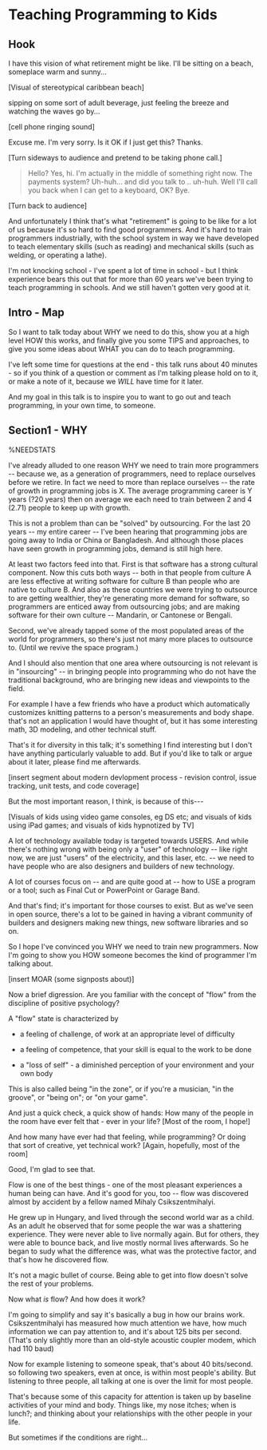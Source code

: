 # Teaching Programming to Kids

## Hook

I have this vision of what retirement might be like.  I'll be sitting on a beach, someplace warm and sunny...

[Visual of stereotypical caribbean beach]

sipping on some sort of adult beverage, just feeling the breeze and watching the waves go by...

[cell phone ringing sound]

Excuse me.  I'm very sorry.  Is it OK if I just get this?  Thanks.

[Turn sideways to audience and pretend to be taking phone call.]

> Hello?  Yes, hi.  I'm actually in the middle of something right now.
> The payments system? Uh-huh... and did you talk to .. uh-huh.
> Well I'll call you back when I can get to a keyboard, OK?
> Bye.

[Turn back to audience]

And unfortunately I think that's what "retirement" is going to be like for a lot of us because it's
so hard to find good programmers.  And it's hard to train programmers industrially, with the school
system in way we have developed to teach elementary skills (such as reading) and mechanical skills
(such as welding, or operating a lathe).

I'm not knocking school - I've spent a lot of time in school - but I think experience bears this out
that for more than 60 years we've been trying to teach programming in schools.  And we still haven't
gotten very good at it.

## Intro - Map

So I want to talk today about WHY we need to do this, show you at a high level HOW this
works, and finally give you some TIPS and approaches, to give you some
ideas about WHAT you can do to teach programming.

I've left some time for questions at the end - this talk runs about 40 minutes - so if
you think of a question or comment as I'm talking please hold on to it, or make a note of it,
because we *WILL* have time for it later.

And my goal in this talk is to inspire you to want to go out and teach programming,
in your own time, to someone.

## Section1 - WHY

%NEEDSTATS

I've already alluded to one reason WHY we need to train more programmers --
because we, as a generation of programmers, need to replace ourselves before
we retire.  In fact we need to more than replace ourselves -- the rate of
growth in programming jobs is X.  The average programming career is Y years (?20 years)
then on average we each need to train between 2 and 4 (2.71) people to
keep up with growth.

This is not a problem than can be "solved" by outsourcing.  For the last 20
years -- my entire career -- I've been hearing that programming jobs are going
away to India or China or Bangladesh.  And although those places have
seen growth in programming jobs, demand is still high here.

At least two factors feed into that.  First is that software has a strong
cultural component.  Now this cuts both ways -- both in that people from
culture A are less effective at writing software for culture B than
people who are  native to culture B.  And also as these countries
we were trying to outsource to are getting wealthier, they're generating
more demand for software, so programmers are enticed away from outsourcing
jobs; and are making software for their own culture -- Mandarin, or Cantonese
or Bengali.

Second, we've already tapped some of the most populated areas of the world
for programmers, so there's just not many more places to outsource to.
(Until we revive the space program.)

And I should also mention that one area where outsourcing is not
relevant is in "insourcing" -- in bringing people into programming who
do not have the traditional background, who are bringing new ideas and
viewpoints to the field.

For example I have a few friends who have a product which automatically
customizes knitting patterns to a person's measurements and body shape.
that's not an application I would have thought of, but it has some
interesting math, 3D modeling, and other technical stuff.

That's it for diversity in this talk; it's something I find
interesting but I don't have anything particularly valuable to add.
But if you'd like to talk or argue about it later, please find me
afterwards.

[insert segment about modern devlopment process - revision
control, issue tracking, unit tests, and code coverage]

But the most important reason, I think, is because of this---

[Visuals of kids using video game consoles, eg DS etc; and
visuals of kids using iPad games; and visuals of kids
hypnotized by TV]

A lot of technology available today is targeted towards USERS.  And while
there's nothing wrong with being only a "user" of technology -- like right
now, we are just "users" of the electricity, and this laser, etc. --
we need to have people who are also designers and builders of new
technology.

A lot of courses focus on -- and are quite good at -- how to USE a
program or a tool; such as Final Cut or PowerPoint or Garage Band.

And that's find; it's important for those courses to exist.  But as we've
seen in open source, there's a lot to be gained in having a vibrant
community of builders and designers making new things, new software
libraries and so on.

So I hope I've convinced you WHY we need to train new programmers.
Now I'm going to show you HOW someone becomes the kind of programmer
I'm talking about.

[insert MOAR (some signposts about)]

Now a brief digression.  Are you familiar with the concept of "flow"
from the discipline of positive psychology?

A "flow" state is characterized by

  - a feeling of challenge, of work at an appropriate level of difficulty

  - a feeling of competence, that your skill is equal to the work to be done

  - a "loss of self" - a diminished perception of your environment and
    your own body

This is also called being "in the zone", or if you're a musician,
"in the groove", or "being on"; or "on your game".

And just a quick check, a quick show of hands: How many of the people in the
room have ever felt that - ever in your life? [Most of the room, I hope!]

And how many have ever had that feeling, while programming?  Or doing
that sort of creative, yet technical work? [Again, hopefully, most of the room]

Good, I'm glad to see that.

Flow is one of the best things - one of the most pleasant experiences a
human being can have.  And it's good for you, too -- flow was
discovered almost by accident by a fellow named Mihaly Csikszentmihalyi.

He grew up in Hungary, and lived through the second world war as a
child.  As an adult he observed that for some people the war was a
shattering experience.  They were never able to live normally again.  But
for others, they were able to bounce back, and live mostly normal lives
afterwards.  So he began to sudy what the difference was, what was the
protective factor, and that's how he discovered flow.

It's not a magic bullet of course.  Being able to get into flow
doesn't solve the rest of your problems.

Now what *is* flow? And how does it work?

I'm going to simplify and say it's basically a bug in how our brains
work.  Csikszentmihalyi has measured how much attention we have, how much
information we can pay attention to, and it's about 125 bits per second.
(That's only slightly more than an old-style acoustic coupler modem,
which had 110 baud)

Now for example listening to someone speak, that's about 40 bits/second.
so following two speakers, even at once, is within most people's ability.
But listening to three people, all talking at one is over the limit for most
people.

That's because some of this capacity for attention is taken up by baseline
activities of your mind and body.  Things like, my nose itches; when is lunch?;
and thinking about your relationships with the other people in your life.

But sometimes if the conditions are right...
